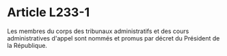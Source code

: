 # Article L233-1

Les membres du corps des tribunaux administratifs et des cours administratives d'appel sont nommés et promus par décret du Président de la République.
